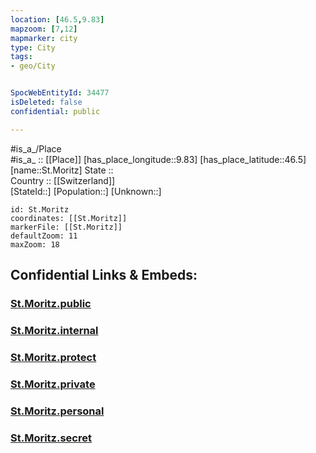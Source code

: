 ```yaml
---
location: [46.5,9.83] 
mapzoom: [7,12] 
mapmarker: city 
type: City
tags:
- geo/City


SpocWebEntityId: 34477
isDeleted: false
confidential: public

---
```

#is_a_/Place  
#is_a_ :: [[Place]] 
[has_place_longitude::9.83] 
[has_place_latitude::46.5] 
[name::St.Moritz] 
State ::  
Country :: [[Switzerland]]  
[StateId::] 
[Population::] 
[Unknown::] 


```leaflet
id: St.Moritz
coordinates: [[St.Moritz]] 
markerFile: [[St.Moritz]] 
defaultZoom: 11 
maxZoom: 18
```


## Confidential Links & Embeds: 

### [St.Moritz.public](/_public/\Earth\Continent\Europe\Europe~Central\Switzerland\Switzerland~Cantons\Graubünden\CitySt.Moritz.public.md) 

### [St.Moritz.internal](/_internal/\Earth\Continent\Europe\Europe~Central\Switzerland\Switzerland~Cantons\Graubünden\CitySt.Moritz.internal.md) 

### [St.Moritz.protect](/_protect/\Earth\Continent\Europe\Europe~Central\Switzerland\Switzerland~Cantons\Graubünden\CitySt.Moritz.protect.md) 

### [St.Moritz.private](/_private/\Earth\Continent\Europe\Europe~Central\Switzerland\Switzerland~Cantons\Graubünden\CitySt.Moritz.private.md) 

### [St.Moritz.personal](/_personal/\Earth\Continent\Europe\Europe~Central\Switzerland\Switzerland~Cantons\Graubünden\CitySt.Moritz.personal.md) 

### [St.Moritz.secret](/_secret/\Earth\Continent\Europe\Europe~Central\Switzerland\Switzerland~Cantons\Graubünden\CitySt.Moritz.secret.md)

